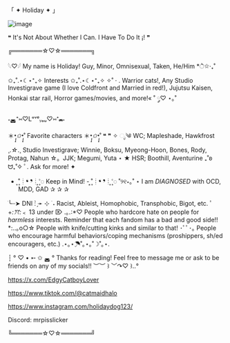 「 ✦ Holiday ✦ 」

![image](https://github.com/user-attachments/assets/9316c1e4-ddfe-43c3-9667-9a007e6256bc)

❝ It's Not About Whether I Can. I Have To Do It ¡! ❞

╔═══════☆♡☆═══════╗

𓆩♡𓆪 My name is Holiday! Guy, Minor, Omnisexual, Taken, He/Him *ੈ✩‧₊˚

✩₊˚.⋆☾⋆⁺₊✧ Interests ✩₊˚.⋆☾⋆⁺₊✧
✧˚ · . Warrior cats!, Any Studio Investigrave game (I love Coldfront and Married in red!), Jujutsu Kaisen, Honkai star rail, Horror games/movies, and more!« ˚ ༘♡ ⋆｡˚

˖◛⁺⑅♡Lᵒᵛᵉᵧₒᵤ♡⑅⁺◛˖

＊*•̩̩͙✩•̩̩͙*˚ Favorite characters ＊*•̩̩͙✩•̩̩͙*˚ 
❝ ❞ ✧ ೃ༄ WC; Mapleshade, Hawkfrost ¸.*☆*.¸⁭ Studio Investigrave; Winnie, Boksu, Myeong-Hoon, Bones, Rody, Protag, Nahun ☆。JJK; Megumi, Yuta ⋆ ★ HSR; Boothill, Aventurine ₊˚ʚ ᗢ₊˚✧ ﾟ. Ask for more! ✦

- ͙۪۪̥˚┊❛ ❜┊˚͙۪۪̥◌ Keep in Mind! - ͙۪۪̥˚┊❛ ❜┊˚͙۪۪̥◌
˚୨୧⋆｡˚ ⋆ I am *DIAGNOSED* with OCD, MDD, GAD ✰ ✰ ✰

ׂ╰┈➤ DNI : ̗̀➛
⊹ ࣪ ˖ Racist, Ableist, Homophobic, Transphobic, Bigot, etc. ﾟ+*:ꔫ:*﹤ 13 under ⌦ .｡.:*♡ People who hardcore hate on people for *harmless* interests. Reminder that each fandom has a bad and good side!! *:..｡o○☆ People with knife/cutting kinks and similar to that! ･ﾟﾟ･｡
People who encourage harmful behaviors/coping mechanisms (proshippers, sh/ed encouragers, etc.) .⋆｡⋆☂˚｡⋆｡˚☽˚｡⋆.

┆ ° ♡ • ➵ ✩ ◛ ° Thanks for reading! Feel free to message me or ask to be friends on any of my socials!! ︶︶ ꒱ ﹀↷♡ ꒱..°

https://x.com/EdgyCatboyLover

https://www.tiktok.com/@catmaidhalo

https://www.instagram.com/holidaydog123/

Discord: mrpisslicker

╚═══════☆♡☆═══════╝
